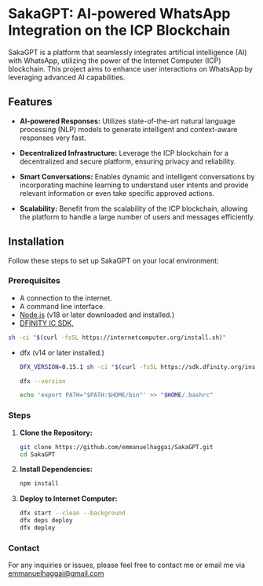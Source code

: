# SakaGPT: AI-powered WhatsApp Integration on the ICP Blockchain

SakaGPT is a platform that seamlessly integrates artificial intelligence (AI) with WhatsApp, utilizing the power of the Internet Computer (ICP) blockchain. This project aims to enhance user interactions on WhatsApp by leveraging advanced AI capabilities.

## Features

- **AI-powered Responses:** Utilizes state-of-the-art natural language processing (NLP) models to generate intelligent and context-aware responses very fast.
  
- **Decentralized Infrastructure:** Leverage the ICP blockchain for a decentralized and secure platform, ensuring privacy and reliability.

- **Smart Conversations:** Enables dynamic and intelligent conversations by incorporating machine learning to understand user intents and provide relevant information or even take specific approved actions.

- **Scalability:** Benefit from the scalability of the ICP blockchain, allowing the platform to handle a large number of users and messages efficiently.

## Installation
Follow these steps to set up SakaGPT on your local environment:

### Prerequisites

- A connection to the internet.
- A command line interface.
- [Node.js](https://nodejs.org/en) (v18 or later downloaded and installed.)
- [DFINITY IC SDK,](https://internetcomputer.org/docs/current/developer-docs/setup/install/)
```bash
sh -ci "$(curl -fsSL https://internetcomputer.org/install.sh)"
```
- dfx (v14 or later installed.)
  ```bash
  DFX_VERSION=0.15.1 sh -ci "$(curl -fsSL https://sdk.dfinity.org/install.sh)"
  
  dfx --version

  echo 'export PATH="$PATH:$HOME/bin"' >> "$HOME/.bashrc"
  ```
   
### Steps

1. **Clone the Repository:**

   ```bash
   git clone https://github.com/emmanuelhaggai/SakaGPT.git
   cd SakaGPT
   ```
   
2. **Install Dependencies:**

   ```bash
   npm install
   ```
3. **Deploy to Internet Computer:**

   ```bash
   dfx start --clean --background
   dfx deps deploy
   dfx deploy
   ```
 
### Contact
For any inquiries or issues, please feel free to contact me or email me via emmanuelhaggai@gmail.com
   

   
   






